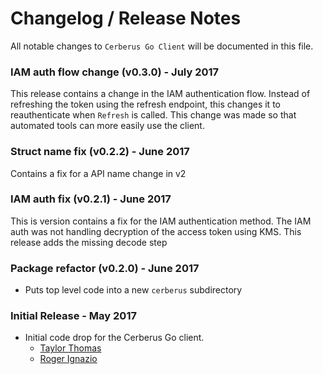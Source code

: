 # Changelog / Release Notes

All notable changes to `Cerberus Go Client` will be documented in this file. 

### IAM auth flow change (v0.3.0) - July 2017
This release contains a change in the IAM authentication flow. Instead of refreshing
the token using the refresh endpoint, this changes it to reauthenticate when
`Refresh` is called. This change was made so that automated tools can more easily
use the client.

### Struct name fix (v0.2.2) - June 2017
Contains a fix for a API name change in v2

### IAM auth fix (v0.2.1) - June 2017
This is version contains a fix for the IAM authentication method. The IAM auth
was not handling decryption of the access token using KMS. This release adds
the missing decode step

### Package refactor (v0.2.0) - June 2017

- Puts top level code into a new `cerberus` subdirectory

### Initial Release - May 2017

- Initial code drop for the Cerberus Go client.
  - [Taylor Thomas](https://github.com/thomastaylor312)
  - [Roger Ignazio](https://github.com/rji)
